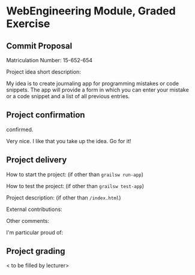 # WebEngineering Module, Graded Exercise

## Commit Proposal

Matriculation Number: 15-652-654

Project idea short description: 

My idea is to create journaling app for programming mistakes or code snippets. The app will provide a form in which you can enter your mistake or a code snippet and a list of all previous entries.

## Project confirmation

confirmed.

Very nice. I like that you take up the idea.
Go for it!


## Project delivery <to be filled by student>

How to start the project: (if other than `grailsw run-app`)

How to test the project:  (if other than `grailsw test-app`)

Project description:      (if other than `/index.html`)

External contributions:

Other comments: 

I'm particular proud of:


## Project grading 

< to be filled by lecturer>
